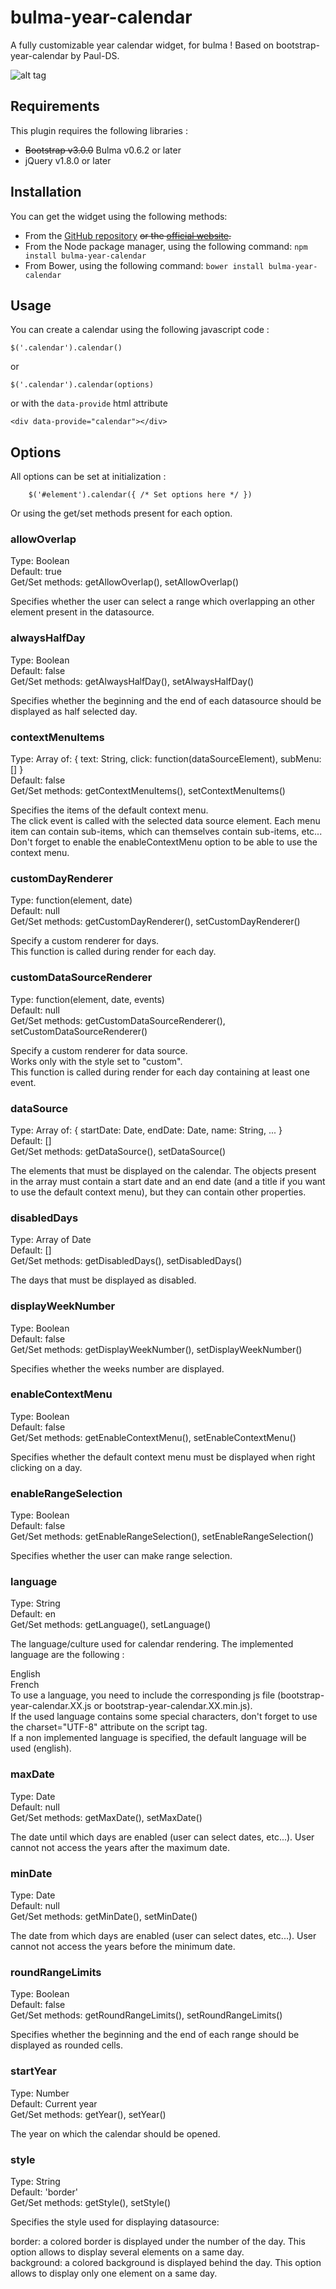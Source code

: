 # bulma-year-calendar
A fully customizable year calendar widget, for bulma !
Based on bootstrap-year-calendar by Paul-DS.


![alt tag](http://www.bootstrap-year-calendar.com/img/calendar.png)

## Requirements

This plugin requires the following libraries :
- ~~Bootstrap v3.0.0~~ Bulma v0.6.2 or later
- jQuery v1.8.0 or later

## Installation
You can get the widget using the following methods:
- From the [GitHub repository](https://github.com/peppelauro/bulma-year-calendar/releases) ~~or the [official website](http://www.bootstrap-year-calendar.com/#Download).~~
- From the Node package manager, using the following command: `npm install bulma-year-calendar`
- From Bower, using the following command: `bower install bulma-year-calendar`

## Usage

You can create a calendar using the following javascript code :
```
$('.calendar').calendar()
```
or
```
$('.calendar').calendar(options)
```
or with the `data-provide` html attribute 
```
<div data-provide="calendar"></div>
```

## Options
All options can be set at initialization :
```
    $('#element').calendar({ /* Set options here */ })
```    
Or using the get/set methods present for each option.

### allowOverlap
Type: Boolean  
Default: true  
Get/Set methods: getAllowOverlap(), setAllowOverlap()  

Specifies whether the user can select a range which overlapping an other element present in the datasource.

### alwaysHalfDay
Type: Boolean  
Default: false  
Get/Set methods: getAlwaysHalfDay(), setAlwaysHalfDay()  

Specifies whether the beginning and the end of each datasource should be displayed as half selected day.

### contextMenuItems
Type: Array of: { text: String, click: function(dataSourceElement), subMenu: [] }  
Default: false  
Get/Set methods: getContextMenuItems(), setContextMenuItems()  

Specifies the items of the default context menu.  
The click event is called with the selected data source element. Each menu item can contain sub-items, which can themselves contain sub-items, etc...  
Don't forget to enable the enableContextMenu option to be able to use the context menu.

### customDayRenderer
Type: function(element, date)  
Default: null  
Get/Set methods: getCustomDayRenderer(), setCustomDayRenderer()  

Specify a custom renderer for days.  
This function is called during render for each day.

### customDataSourceRenderer
Type: function(element, date, events)  
Default: null  
Get/Set methods: getCustomDataSourceRenderer(), setCustomDataSourceRenderer()  

Specify a custom renderer for data source.  
Works only with the style set to "custom".  
This function is called during render for each day containing at least one event.

### dataSource
Type: Array of: { startDate: Date, endDate: Date, name: String, ... }  
Default: []  
Get/Set methods: getDataSource(), setDataSource()  

The elements that must be displayed on the calendar. The objects present in the array must contain a start date and an end date (and a title if you want to use the default context menu), but they can contain other properties.

### disabledDays
Type: Array of Date  
Default: []  
Get/Set methods: getDisabledDays(), setDisabledDays()  

The days that must be displayed as disabled.

### displayWeekNumber
Type: Boolean  
Default: false  
Get/Set methods: getDisplayWeekNumber(), setDisplayWeekNumber()  

Specifies whether the weeks number are displayed.

### enableContextMenu
Type: Boolean  
Default: false  
Get/Set methods: getEnableContextMenu(), setEnableContextMenu()  

Specifies whether the default context menu must be displayed when right clicking on a day.

### enableRangeSelection
Type: Boolean  
Default: false  
Get/Set methods: getEnableRangeSelection(), setEnableRangeSelection()  

Specifies whether the user can make range selection.

### language
Type: String  
Default: en  
Get/Set methods: getLanguage(), setLanguage()  

The language/culture used for calendar rendering. The implemented language are the following :

English  
French  
To use a language, you need to include the corresponding js file (bootstrap-year-calendar.XX.js or bootstrap-year-calendar.XX.min.js).  
If the used language contains some special characters, don't forget to use the charset="UTF-8" attribute on the script tag.  
If a non implemented language is specified, the default language will be used (english).  

### maxDate
Type: Date  
Default: null  
Get/Set methods: getMaxDate(), setMaxDate()  

The date until which days are enabled (user can select dates, etc...). User cannot not access the years after the maximum date.

### minDate
Type: Date  
Default: null  
Get/Set methods: getMinDate(), setMinDate()  

The date from which days are enabled (user can select dates, etc...). User cannot not access the years before the minimum date.

### roundRangeLimits
Type: Boolean  
Default: false  
Get/Set methods: getRoundRangeLimits(), setRoundRangeLimits()  

Specifies whether the beginning and the end of each range should be displayed as rounded cells.

### startYear
Type: Number  
Default: Current year  
Get/Set methods: getYear(), setYear()  

The year on which the calendar should be opened.

### style
Type: String  
Default: 'border'  
Get/Set methods: getStyle(), setStyle()  

Specifies the style used for displaying datasource:  

border: a colored border is displayed under the number of the day. This option allows to display several elements on a same day.  
background: a colored background is displayed behind the day. This option allows to display only one element on a same day.  
